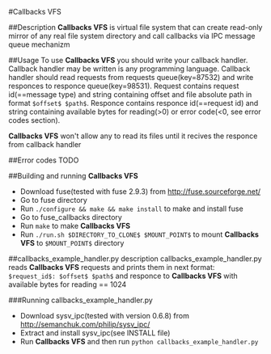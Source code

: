 #Callbacks VFS

##Description
**Callbacks VFS** is virtual file system that can create read-only mirror of any real file system directory and call callbacks via IPC message queue mechanizm

##Usage
To use **Callbacks VFS** you should write your callback handler.
Callback handler may be written is any programming language.
Callback handler should read requests from requests queue(key=87532) and write responces to responce queue(key=98531).
Request contains request id(==message type) and string containing offset and file absolute path in format `$offset$ $path$`.
Responce contains responce id(==request id) and string containing available bytes for reading(>0) or error code(<0, see error codes section).

**Callbacks VFS** won't allow any to read its files until it recives the responce from callback handler

##Error codes
TODO

##Building and running **Callbacks VFS**
* Download fuse(tested with fuse 2.9.3) from http://fuse.sourceforge.net/
* Go to fuse directory
* Run `./configure && make && make install` to make and install fuse
* Go to fuse_callbacks directory
* Run `make` to make **Callbacks VFS**
* Run `./run.sh $DIRECTORY_TO_CLONE$ $MOUNT_POINT$` to mount **Callbacks VFS** to `$MOUNT_POINT$` directory

##callbacks_example_handler.py description
callbacks_example_handler.py reads **Callbacks VFS** requests and prints them in next format: `$request_id$: $offset$ $path$` and responce to **Callbacks VFS** with available bytes for reading == 1024

###Running callbacks_example_handler.py
* Download sysv_ipc(tested with version 0.6.8) from http://semanchuk.com/philip/sysv_ipc/
* Extract and install sysv_ipc(see INSTALL file)
* Run **Callbacks VFS** and then run `python callbacks_example_handler.py`